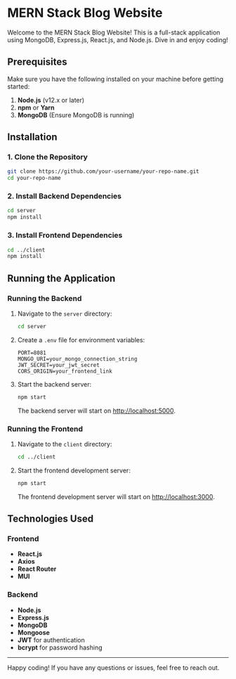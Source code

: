 # MERN Stack Blog Website

Welcome to the MERN Stack Blog Website! This is a full-stack application using MongoDB, Express.js, React.js, and Node.js. Dive in and enjoy coding!

## Prerequisites

Make sure you have the following installed on your machine before getting started:

1. **Node.js** (v12.x or later)
2. **npm** or **Yarn**
3. **MongoDB** (Ensure MongoDB is running)

## Installation

### 1. Clone the Repository

```bash
git clone https://github.com/your-username/your-repo-name.git
cd your-repo-name
```

### 2. Install Backend Dependencies

```bash
cd server
npm install
```

### 3. Install Frontend Dependencies

```bash
cd ../client
npm install
```

## Running the Application

### Running the Backend

1. Navigate to the `server` directory:

   ```bash
   cd server
   ```

2. Create a `.env` file for environment variables:

   ```plaintext
   PORT=8081
   MONGO_URI=your_mongo_connection_string
   JWT_SECRET=your_jwt_secret
   CORS_ORIGIN=your_frontend_link
   ```

3. Start the backend server:

   ```bash
   npm start
   ```

   The backend server will start on [http://localhost:5000](http://localhost:5000).

### Running the Frontend

1. Navigate to the `client` directory:

   ```bash
   cd ../client
   ```

2. Start the frontend development server:

   ```bash
   npm start
   ```

   The frontend development server will start on [http://localhost:3000](http://localhost:3000).

## Technologies Used

### Frontend

- **React.js**
- **Axios**
- **React Router**
- **MUI**

### Backend

- **Node.js**
- **Express.js**
- **MongoDB**
- **Mongoose**
- **JWT** for authentication
- **bcrypt** for password hashing

---

Happy coding! If you have any questions or issues, feel free to reach out.
